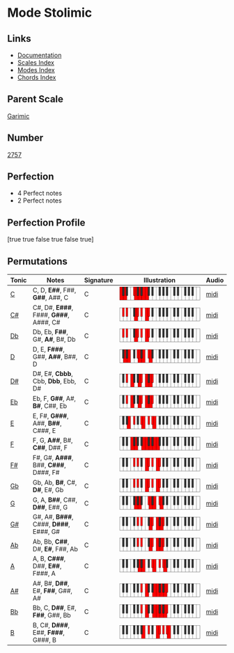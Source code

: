 # Mode Stolimic

## Links

- [Documentation](index.md)
- [Scales Index](Scales.md)
- [Modes Index](Modes.md)
- [Chords Index](Chords.md)

## Parent Scale

[Garimic](ScaleGarimic.md)

## Number

[2757](https://ianring.com/musictheory/scales/2757)

## Perfection

- 4 Perfect notes
- 2 Perfect notes

## Perfection Profile

[true true false true false true]

## Permutations

| Tonic | Notes | Signature | Illustration | Audio |
|-------|-------|-----------|--------------|-------|
| [C](ModeCNaturalStolimic.md) | C, D, **E##**, F##, **G##**, A##, C | C | ![CNaturalStolimic](ModeCNaturalStolimic.png) | [midi](https://github.com/edipermadi/music/blob/main/docs/ModeCNaturalStolimic.mid?raw=true) |
| [C#](ModeCSharpStolimic.md) | C#, D#, **E###**, F###, **G###**, A###, C# | C | ![CSharpStolimic](ModeCSharpStolimic.png) | [midi](https://github.com/edipermadi/music/blob/main/docs/ModeCSharpStolimic.mid?raw=true) |
| [Db](ModeDFlatStolimic.md) | Db, Eb, **F##**, G#, **A#**, B#, Db | C | ![DFlatStolimic](ModeDFlatStolimic.png) | [midi](https://github.com/edipermadi/music/blob/main/docs/ModeDFlatStolimic.mid?raw=true) |
| [D](ModeDNaturalStolimic.md) | D, E, **F###**, G##, **A##**, B##, D | C | ![DNaturalStolimic](ModeDNaturalStolimic.png) | [midi](https://github.com/edipermadi/music/blob/main/docs/ModeDNaturalStolimic.mid?raw=true) |
| [D#](ModeDSharpStolimic.md) | D#, E#, **Cbbb**, Cbb, **Dbb**, Ebb, D# | C | ![DSharpStolimic](ModeDSharpStolimic.png) | [midi](https://github.com/edipermadi/music/blob/main/docs/ModeDSharpStolimic.mid?raw=true) |
| [Eb](ModeEFlatStolimic.md) | Eb, F, **G##**, A#, **B#**, C##, Eb | C | ![EFlatStolimic](ModeEFlatStolimic.png) | [midi](https://github.com/edipermadi/music/blob/main/docs/ModeEFlatStolimic.mid?raw=true) |
| [E](ModeENaturalStolimic.md) | E, F#, **G###**, A##, **B##**, C###, E | C | ![ENaturalStolimic](ModeENaturalStolimic.png) | [midi](https://github.com/edipermadi/music/blob/main/docs/ModeENaturalStolimic.mid?raw=true) |
| [F](ModeFNaturalStolimic.md) | F, G, **A##**, B#, **C##**, D##, F | C | ![FNaturalStolimic](ModeFNaturalStolimic.png) | [midi](https://github.com/edipermadi/music/blob/main/docs/ModeFNaturalStolimic.mid?raw=true) |
| [F#](ModeFSharpStolimic.md) | F#, G#, **A###**, B##, **C###**, D###, F# | C | ![FSharpStolimic](ModeFSharpStolimic.png) | [midi](https://github.com/edipermadi/music/blob/main/docs/ModeFSharpStolimic.mid?raw=true) |
| [Gb](ModeGFlatStolimic.md) | Gb, Ab, **B#**, C#, **D#**, E#, Gb | C | ![GFlatStolimic](ModeGFlatStolimic.png) | [midi](https://github.com/edipermadi/music/blob/main/docs/ModeGFlatStolimic.mid?raw=true) |
| [G](ModeGNaturalStolimic.md) | G, A, **B##**, C##, **D##**, E##, G | C | ![GNaturalStolimic](ModeGNaturalStolimic.png) | [midi](https://github.com/edipermadi/music/blob/main/docs/ModeGNaturalStolimic.mid?raw=true) |
| [G#](ModeGSharpStolimic.md) | G#, A#, **B###**, C###, **D###**, E###, G# | C | ![GSharpStolimic](ModeGSharpStolimic.png) | [midi](https://github.com/edipermadi/music/blob/main/docs/ModeGSharpStolimic.mid?raw=true) |
| [Ab](ModeAFlatStolimic.md) | Ab, Bb, **C##**, D#, **E#**, F##, Ab | C | ![AFlatStolimic](ModeAFlatStolimic.png) | [midi](https://github.com/edipermadi/music/blob/main/docs/ModeAFlatStolimic.mid?raw=true) |
| [A](ModeANaturalStolimic.md) | A, B, **C###**, D##, **E##**, F###, A | C | ![ANaturalStolimic](ModeANaturalStolimic.png) | [midi](https://github.com/edipermadi/music/blob/main/docs/ModeANaturalStolimic.mid?raw=true) |
| [A#](ModeASharpStolimic.md) | A#, B#, **D##**, E#, **F##**, G##, A# | C | ![ASharpStolimic](ModeASharpStolimic.png) | [midi](https://github.com/edipermadi/music/blob/main/docs/ModeASharpStolimic.mid?raw=true) |
| [Bb](ModeBFlatStolimic.md) | Bb, C, **D##**, E#, **F##**, G##, Bb | C | ![BFlatStolimic](ModeBFlatStolimic.png) | [midi](https://github.com/edipermadi/music/blob/main/docs/ModeBFlatStolimic.mid?raw=true) |
| [B](ModeBNaturalStolimic.md) | B, C#, **D###**, E##, **F###**, G###, B | C | ![BNaturalStolimic](ModeBNaturalStolimic.png) | [midi](https://github.com/edipermadi/music/blob/main/docs/ModeBNaturalStolimic.mid?raw=true) |
